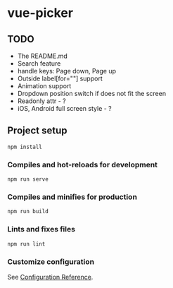 # vue-picker

## TODO
- The README.md
- Search feature
- handle keys: Page down, Page up
- Outside label[for=""] support
- Animation support
- Dropdown position switch if does not fit the screen
- Readonly attr - ?
- iOS, Android full screen style - ?


## Project setup
```
npm install
```

### Compiles and hot-reloads for development
```
npm run serve
```

### Compiles and minifies for production
```
npm run build
```

### Lints and fixes files
```
npm run lint
```

### Customize configuration
See [Configuration Reference](https://cli.vuejs.org/config/).
